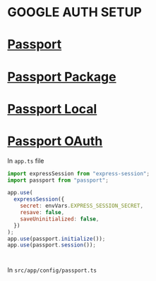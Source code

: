# GOOGLE AUTH SETUP

# [Passport](https://www.passportjs.org)

# [Passport Package](https://www.passportjs.org/packages)

# [Passport Local](https://www.passportjs.org/packages/passport-local)

# [Passport OAuth](https://www.passportjs.org/packages/passport-oauth2)

In `app.ts` file

```js
import expressSession from "express-session";
import passport from "passport";
```

```js
app.use(
  expressSession({
    secret: envVars.EXPRESS_SESSION_SECRET,
    resave: false,
    saveUninitialized: false,
  })
);
app.use(passport.initialize());
app.use(passport.session());
```

#

In `src/app/config/passport.ts`
